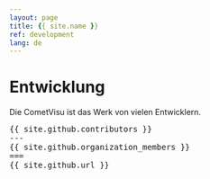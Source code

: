 ```yaml
---
layout: page
title: {{ site.name }}
ref: development
lang: de
---
```


Entwicklung
===========

Die CometVisu ist das Werk von vielen Entwicklern.

<pre>
{{ site.github.contributors }}
---
{{ site.github.organization_members }}
===
{{ site.github.url }}
</pre>